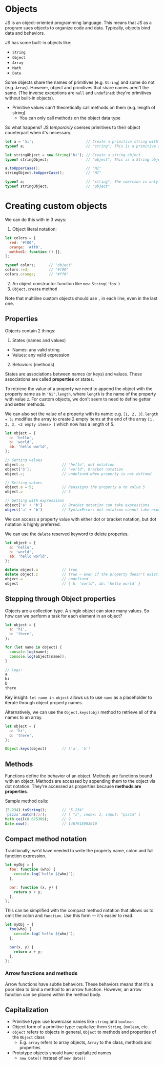 # Objects

JS is an object-oriented programming language. This means that JS as a program sues objects to organize code and data. Typically, objects bind data and behaviors.

JS has some built-in objects like:
- `String`
- `Object`
- `Array`
- `Math`
- `Date`

Some objects share the names of primitives (e.g. `String`) and some do not (e.g. `Array`). However, object and primitives that share names aren't the same. (The inverse exceptions are `null` and `undefined`: they're primitives without built-in objects).

- Primitive values can't theoretically call methods on them (e.g. length of string)
  - You can only call methods on the object data type

So what happens? JS *temporarily* coerses primitives to their object counterpart when it's necessary.

```javascript
let a = 'hi';                        // Create a primitive string with value "hi"
typeof a;                            // "string"; This is a primitive string value

let stringObject = new String('hi'); // Create a string object
typeof stringObject;                 // "object"; This is a String object

a.toUpperCase();                     // "HI"
stringObject.toUpperCase();          // "HI"

typeof a;                            // "string"; The coercion is only temporary
typeof stringObject;                 // "object"
```

# Creating custom objects

We can do this with in 3 ways:
1. Object literal notation:
  ```javascript
  let colors = {
    red: '#f00',
    orange: '#ff0',
    method1: function () {},
  };

  typeof colors;      // "object"
  colors.red;         // "#f00"
  colors.orange;      // "#ff0"
  ```
2. An object constructor function like `new String('foo')`
3. `Object.create` method

Note that multiline custom objects should use `,` in each line, even in the last one.

## Properties

Objects contain 2 things:
1. States (names and values)
  - Names: any valid string
  - Values: any valid expression
2. Behaviors (methods)

States are associations between names (or keys) and values. These associations are called **properties** or states.

To retrieve the value of a property we need to append the object with the property name as in `'hi'.length`, where `length` is the name of the property with value `2`. For custom objects, we don't seem to need to define getter and setter methods.

We can also set the value of a property with its name: e.g. `[1, 2, 3].length = 5;` modifies the array to create 2 empty items at the end of the array `[1, 2, 3, <2 empty items> ]` which now has a length of 5.

```javascript
let object = {
  a: 'hello',
  b: 'world',
  ab: 'hello world',
};

// Getting values
object.a;                 // "hello", dot notation
object['b'];              // "world", bracket notation
object.c;                 // undefined when property is not defined

// Setting values
object.a = 5;             // Reassigns the property a to value 5
object.a                  // 5

// Getting with expressions
object['a' + 'b']         // Bracket notation can take expressions
object('a' + 'b')         // SyntaxError: dot notation cannot take expressions
```

We can access a property value with either dot or bracket notation, but dot notation is highly preferred.

We can use the `delete` reserved keyword to delete properies.

```javascript
let object = {
  a: 'hello',
  b: 'world',
  ab: 'hello world',
};

delete object.a           // true
delete object.z           // true — even if the property doesn't exist!
object.a                  // undefined
object                    // { b: 'world', ab: 'hello world' }
```

## Stepping through Object properties

Objects are a collection type. A single object can store many values. So how can we perform a task for each element in an object?

```javascript
let object = {
  a: 'hi',
  b: 'there',
};

for (let name in object) {
  console.log(name);
  console.log(object[name]);
}

// logs:
a
hi
b
there
```

Key insight: `let name in object` allows us to use `name` as a placeholder to iterate through object property names.

Alternatively, we can use the `Object.keys(obj)` method to retrieve all of the names to an array.

```javascript
let object = {
  a: 'hi',
  b: 'there',
};

Object.keys(object)       // ['a', 'b']
```


## Methods

Functions define the behavior of an object. Methods are functions bound with an object. Methods are accessed by appending them to the object via dot notation. They're accessed as properties because **methods are properties**.

Sample method calls:
```javascript
(5.234).toString();       // "5.234"
'pizza'.match(/z/);       // [ "z", index: 2, input: "pizza" ]
Math.ceil(8.675309);      // 9
Date.now();               // 1467918983610
```

## Compact method notation

Traditionally, we'd have needed to write the property name, colon and full function expression.

```javascript
let myObj = {
  foo: function (who) {
    console.log(`hello ${who}`);
  },

  bar: function (x, y) {
    return x + y;
  },
};
```

This can be simplified with the compact method notation that allows us to omit the colon and `function`. Use this form — it's easier to read.

```javascript
let myObj = {
  foo(who) {
    console.log(`hello ${who}`);
  },

  bar(x, y) {
    return x + y;
  },
};
```

### Arrow functions and methods

Arrow functions have subtle behaviors. These behaviors means that it's a poor idea to bind a method to an arrow function. However, an arrow function can be placed within the method body.

## Capitalization

- Primitive type: use lowercase names like `string` and `boolean`
- Object form of a primitive type: capitalize them `String`, `Boolean`, etc.
- `object` refers to objects in general, `Object` to methods and properties of the `Object` class
  - E.g. `array` refers to array objects,  `Array` to the class, methods and properties
- Prototype objects should have capitalized names
  - `new Date()` instead of `new date()`

```javascript
```

```javascript
```

```javascript
```